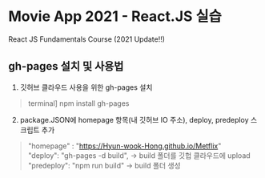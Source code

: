 # Movie App 2021 - React.JS 실습

React JS Fundamentals Course (2021 Update!!)

## gh-pages 설치 및 사용법
1) 깃허브 클라우드 사용을 위한 gh-pages 설치
> terminal] npm install gh-pages

2) package.JSON에 homepage 항목(내 깃허브 IO 주소), deploy, predeploy 스크립트 추가  
> "homepage" : "https://Hyun-wook-Hong.github.io/Metflix"  
> "deploy": "gh-pages -d build", → build 폴더를 깃헙 클라우드에 upload  
> "predeploy": "npm run build"  → build 폴더 생성  
